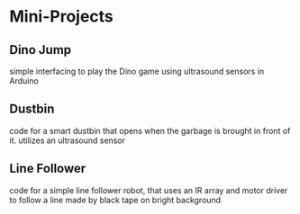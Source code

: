 # Mini-Projects

## Dino Jump
simple interfacing to play the Dino game using ultrasound sensors in Arduino

## Dustbin
code for a smart dustbin that opens when the garbage is brought in front of it. utilizes an ultrasound sensor

## Line Follower
code for a simple line follower robot, that uses an IR array and motor driver to follow a line made by black tape on bright background
